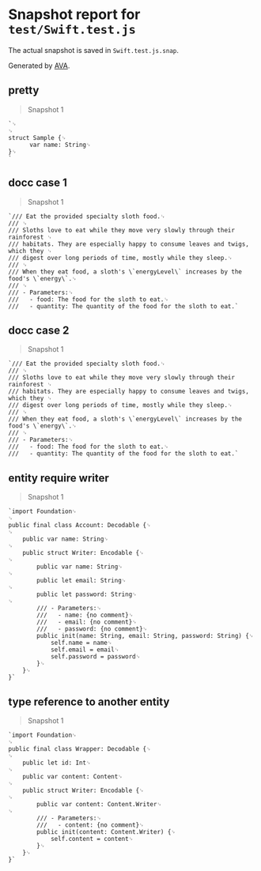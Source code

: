 # Snapshot report for `test/Swift.test.js`

The actual snapshot is saved in `Swift.test.js.snap`.

Generated by [AVA](https://avajs.dev).

## pretty

> Snapshot 1

    `␊
    ␊
    struct Sample {␊
          var name: String␊
    }␊
    `

## docc case 1

> Snapshot 1

    `/// Eat the provided specialty sloth food.␊
    /// ␊
    /// Sloths love to eat while they move very slowly through their rainforest ␊
    /// habitats. They are especially happy to consume leaves and twigs, which they ␊
    /// digest over long periods of time, mostly while they sleep.␊
    /// ␊
    /// When they eat food, a sloth's \`energyLevel\` increases by the food's \`energy\`.␊
    /// ␊
    /// - Parameters:␊
    ///   - food: The food for the sloth to eat.␊
    ///   - quantity: The quantity of the food for the sloth to eat.`

## docc case 2

> Snapshot 1

    `/// Eat the provided specialty sloth food.␊
    /// ␊
    /// Sloths love to eat while they move very slowly through their rainforest ␊
    /// habitats. They are especially happy to consume leaves and twigs, which they ␊
    /// digest over long periods of time, mostly while they sleep.␊
    /// ␊
    /// When they eat food, a sloth's \`energyLevel\` increases by the food's \`energy\`.␊
    /// ␊
    /// - Parameters:␊
    ///   - food: The food for the sloth to eat.␊
    ///   - quantity: The quantity of the food for the sloth to eat.`

## entity require writer

> Snapshot 1

    `import Foundation␊
    ␊
    public final class Account: Decodable {␊
    ␊
        public var name: String␊
    ␊
        public struct Writer: Encodable {␊
    ␊
            public var name: String␊
    ␊
            public let email: String␊
    ␊
            public let password: String␊
    ␊
            /// - Parameters:␊
            ///   - name: {no comment}␊
            ///   - email: {no comment}␊
            ///   - password: {no comment}␊
            public init(name: String, email: String, password: String) {␊
                self.name = name␊
                self.email = email␊
                self.password = password␊
            }␊
        }␊
    }`

## type reference to another entity

> Snapshot 1

    `import Foundation␊
    ␊
    public final class Wrapper: Decodable {␊
    ␊
        public let id: Int␊
    ␊
        public var content: Content␊
    ␊
        public struct Writer: Encodable {␊
    ␊
            public var content: Content.Writer␊
    ␊
            /// - Parameters:␊
            ///   - content: {no comment}␊
            public init(content: Content.Writer) {␊
                self.content = content␊
            }␊
        }␊
    }`
